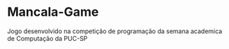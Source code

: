 # Mancala-Game
Jogo desenvolvido na competição de programação da semana academica de Computação da PUC-SP
